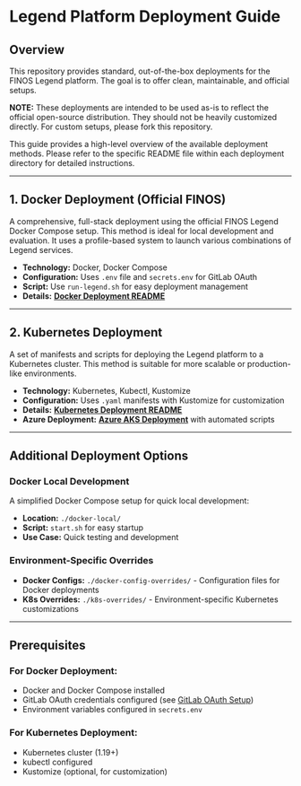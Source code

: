 # Legend Platform Deployment Guide

## Overview

This repository provides standard, out-of-the-box deployments for the FINOS Legend platform. The goal is to offer clean, maintainable, and official setups.

**NOTE:** These deployments are intended to be used as-is to reflect the official open-source distribution. They should not be heavily customized directly. For custom setups, please fork this repository.

This guide provides a high-level overview of the available deployment methods. Please refer to the specific README file within each deployment directory for detailed instructions.

---

## 1. Docker Deployment (Official FINOS)

A comprehensive, full-stack deployment using the official FINOS Legend Docker Compose setup. This method is ideal for local development and evaluation. It uses a profile-based system to launch various combinations of Legend services.

- **Technology:** Docker, Docker Compose
- **Configuration:** Uses `.env` file and `secrets.env` for GitLab OAuth
- **Script:** Use `run-legend.sh` for easy deployment management
- **Details:** [**Docker Deployment README**](./docker-finos-official/README_DOCKER.md)

---

## 2. Kubernetes Deployment

A set of manifests and scripts for deploying the Legend platform to a Kubernetes cluster. This method is suitable for more scalable or production-like environments.

- **Technology:** Kubernetes, Kubectl, Kustomize
- **Configuration:** Uses `.yaml` manifests with Kustomize for customization
- **Details:** [**Kubernetes Deployment README**](./k8s/README.md)
- **Azure Deployment:** [**Azure AKS Deployment**](./k8s-azure/) with automated scripts

---

## Additional Deployment Options

### Docker Local Development

A simplified Docker Compose setup for quick local development:
- **Location:** `./docker-local/`
- **Script:** `start.sh` for easy startup
- **Use Case:** Quick testing and development

### Environment-Specific Overrides

- **Docker Configs:** `./docker-config-overrides/` - Configuration files for Docker deployments
- **K8s Overrides:** `./k8s-overrides/` - Environment-specific Kubernetes customizations

---

## Prerequisites

### For Docker Deployment:
- Docker and Docker Compose installed
- GitLab OAuth credentials configured (see [GitLab OAuth Setup](./GITLAB_OAUTH_SETUP.md))
- Environment variables configured in `secrets.env`

### For Kubernetes Deployment:
- Kubernetes cluster (1.19+)
- kubectl configured
- Kustomize (optional, for customization)
